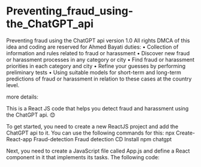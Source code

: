 # Preventing_fraud_using-the_ChatGPT_api
Preventing fraud using the ChatGPT api version 1.0
All rights DMCA of this idea and coding are reserved for Ahmed Bayati
duties:
• Collection of information and rules related to fraud or harassment
• Discover new fraud or harassment processes in any category or city
• Find fraud or harassment priorities in each category and city
• Refine your guesses by performing preliminary tests
• Using suitable models for short-term and long-term predictions of fraud or harassment in relation to these cases at the country level.


more details:

This is a React JS code that helps you detect fraud and harassment using the ChatGPT api. 😊


To get started, you need to create a new ReactJS project and add the ChatGPT api to it. You can use the following commands for this:
npx Create-React-app Fraud-detection
Fraud detection CD
Install npm chatgpt


Next, you need to create a JavaScript file called App.js and define a React component in it that implements its tasks.
The following code:
